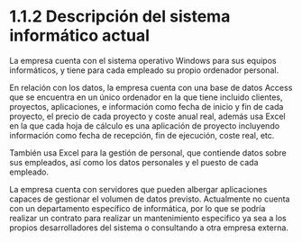 # 1.1.2 Descripción del sistema informático actual

La empresa cuenta con el sistema operativo Windows para sus equipos informáticos,
y tiene para cada empleado su propio ordenador personal.

En relación con los datos, la empresa cuenta con una base de datos Access que se
encuentra en un único ordenador en la que tiene incluido clientes, proyectos,
aplicaciones, e información como fecha de inicio y fin de cada proyecto, el precio
de cada proyecto y coste anual real, además usa Excel en la que cada hoja de
cálculo es una aplicación de proyecto incluyendo información como fecha de recepción,
fin de ejecución, coste real, etc.

También usa Excel para la gestión de personal, que contiende datos sobre sus empleados,
así como los datos personales y el puesto de cada empleado.

La empresa cuenta con servidores que pueden albergar aplicaciones capaces de gestionar
el volumen de datos previsto. Actualmente no cuenta con un departamento específico
de informática, por lo que se podría realizar un contrato para realizar un
mantenimiento especifico ya sea a los propios desarrolladores del sistema o
consultando a otra empresa externa.
